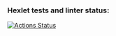### Hexlet tests and linter status:
[![Actions Status](https://github.com/Developer2220/frontend-project-11/actions/workflows/hexlet-check.yml/badge.svg)](https://github.com/Developer2220/frontend-project-11/actions)